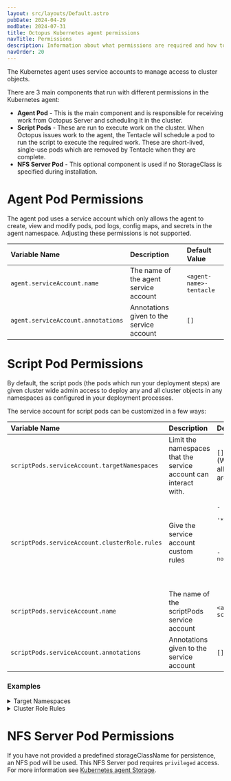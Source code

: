 ```yaml
---
layout: src/layouts/Default.astro
pubDate: 2024-04-29
modDate: 2024-07-31
title: Octopus Kubernetes agent permissions
navTitle: Permissions
description: Information about what permissions are required and how to adjust them
navOrder: 20
---
```


The Kubernetes agent uses service accounts to manage access to cluster objects.

There are 3 main components that run with different permissions in the Kubernetes agent:
- **Agent Pod** - This is the main component and is responsible for receiving work from Octopus Server and scheduling it in the cluster.
- **Script Pods** - These are run to execute work on the cluster. When Octopus issues work to the agent, the Tentacle will schedule a pod to run the script to execute the required work. These are short-lived, single-use pods which are removed by Tentacle when they are complete.
- **NFS Server Pod** - This optional component is used if no StorageClass is specified during installation.

# Agent Pod Permissions

The agent pod uses a service account which only allows the agent to create, view and modify pods, pod logs, config maps, and secrets in the agent namespace. Adjusting these permissions is not supported.

| Variable Name                      | Description                              | Default Value            |
|:-----------------------------------|:-----------------------------------------|:-------------------------|
| `agent.serviceAccount.name`        | The name of the agent service account    | `<agent-name>-tentacle`  |
| `agent.serviceAccount.annotations` | Annotations given to the service account | `[]`                     |

# Script Pod Permissions

By default, the script pods (the pods which run your deployment steps) are given cluster wide admin access to deploy any and all cluster objects in any namespaces as configured in your deployment processes.

The service account for script pods can be customized in a few ways:

| Variable Name                                 | Description                                                      | Default Value                                                                                                                                                                                                                              |
|:----------------------------------------------|:-----------------------------------------------------------------|:-------------------------------------------------------------------------------------------------------------------------------------------------------------------------------------------------------------------------------------------|
| `scriptPods.serviceAccount.targetNamespaces`  | Limit the namespaces that the service account can interact with. | `[]`<br/>(When empty, all namespaces are allowed.)                                                                                                                                                                                         |
| `scriptPods.serviceAccount.clusterRole.rules` | Give the service account custom rules                            | <pre>- apiGroups:<br/>&nbsp;&nbsp;- '\*'<br/>&nbsp;&nbsp;resources:<br/>&nbsp;&nbsp;- '\*'<br/>&nbsp;&nbsp;verbs:<br/>&nbsp;&nbsp;- '\*'<br/>- nonResourceURLs:<br/>&nbsp;&nbsp;- '\*'<br/>&nbsp;&nbsp;verbs:<br/>&nbsp;&nbsp;- '\*'</pre> |
| `scriptPods.serviceAccount.name`              | The name of the scriptPods service account                       | `<agent-name>-scripts`                                                                                                                                                                                                                    |
| `scriptPods.serviceAccount.annotations`       | Annotations given to the service account                         | `[]`                                                                                                                                                                                                                                       |

### Examples
<details data-group="script-pod-value-examples">
<summary>Target Namespaces</summary>

`scriptPods.serviceAccount.targetNamespaces`

<br/>

**command:**
```bash
helm upgrade --install --atomic \
--set scriptPods.serviceAccount.targetNamespaces="{development,preproduction}" \
--set agent.acceptEula="Y" \
--set agent.targetName="Nonproduction Agent" \
--set agent.serverUrl="http://localhost:5000/" \
--set agent.serverCommsAddress="http://localhost:10943/" \
--set agent.space="Default" \
--set agent.targetEnvironments="{Development,Preproduction}" \
--set agent.targetRoles="{k8s-cluster-tag}" \
--set agent.bearerToken="XXXX" \
--version "1.*.*" \
--create-namespace --namespace octopus-agent-my-agent \
my-agent\
oci://registry-1.docker.io/octopusdeploy/kubernetes-agent
```
</details>

<details data-group="script-pod-value-examples">
<summary>Cluster Role Rules</summary>

`scriptPods.serviceAccount.clusterRole.rules`

<br/>

**values.yaml:**
```yaml
scriptPods:
  serviceAccount:
    clusterRole:
      rules:
        - apiGroups:
          - '*'
          resources:
          - 'configmaps'
          - 'deployments'
          - 'services'
          verbs:
          - '*'
        - nonResourceURLs:
          - '*'
          verbs:
          - '*'

agent:
  acceptEula: 'Y'
  targetName: 'No Secret Access Production Agent'
  serverUrl: 'http://localhost:5000/'
  serverCommsAddress: 'http://localhost:10943/'
  space: 'Default'
  targetEnvironments:
    - 'Production'
  targetRoles:
    - 'k8s-cluster-tag'
  bearerToken: 'XXXX'
```
<br/>

**command:**
```bash
helm upgrade --install --atomic \
--values values.yaml \
--version "1.*.*" \
--create-namespace --namespace octopus-agent-my-agent\
my-agent \
oci://registry-1.docker.io/octopusdeploy/kubernetes-agent
```
</details>


# NFS Server Pod Permissions

If you have not provided a predefined storageClassName for persistence, an NFS pod will be used. This NFS Server pod requires `privileged` access. For more information see [Kubernetes agent Storage](/docs/infrastructure/deployment-targets/kubernetes/kubernetes-agent/storage#nfs-storage).
